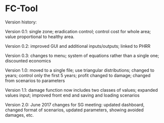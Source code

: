 # FC-Tool

Version history:

Version 0.1: single zone; eradication control; control cost for whole area; value proportional to healthy area.

Version 0.2: improved GUI and additional inputs/outputs; linked to PHRR

Version 0.3: changes to menu; system of equations rather than a single one; discounted economics

Version 1.0: moved to a single file; use triangular distributions; changed to years; control only the first 5 years; profit changed to damage; changed from scenarios to parameters

Version 1.1: damage function now includes two classes of values; expanded values input; improved front end and saving and loading scenarios

Version 2.0: June 2017 changes for SG meeting: updated dashboard, changed format of scenarios, updated parameters, showing avoided damages, etc.
